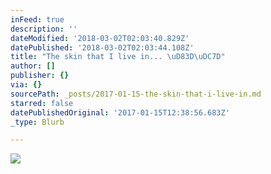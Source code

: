 ```yaml
---
inFeed: true
description: ''
dateModified: '2018-03-02T02:03:40.829Z'
datePublished: '2018-03-02T02:03:44.108Z'
title: "The skin that I live in... \uD83D\uDC7D"
author: []
publisher: {}
via: {}
sourcePath: _posts/2017-01-15-the-skin-that-i-live-in.md
starred: false
datePublishedOriginal: '2017-01-15T12:38:56.683Z'
_type: Blurb

---
```

![](https://the-grid-user-content.s3-us-west-2.amazonaws.com/7dbcb024-3c29-4d9a-a3cd-547f60bba011.jpg)
